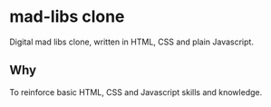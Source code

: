 # mad-libs clone

Digital mad libs clone, written in HTML, CSS and plain Javascript.

## Why

To reinforce basic HTML, CSS and Javascript skills and knowledge.
